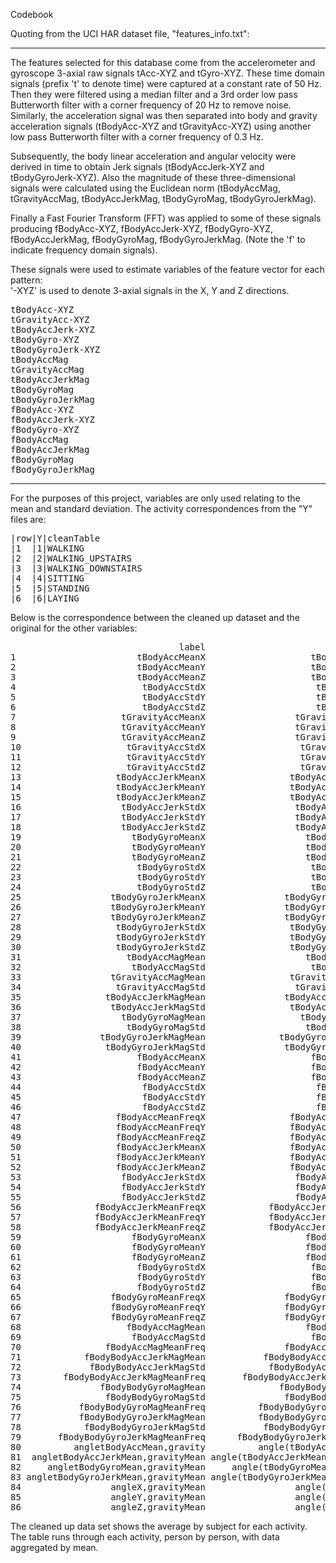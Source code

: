 Codebook

Quoting from the UCI HAR dataset file, "features_info.txt":

* * *
The features selected for this database come from the accelerometer and gyroscope 3-axial raw signals tAcc-XYZ and tGyro-XYZ. These time domain signals (prefix 't' to denote time) were captured at a constant rate of 50 Hz. Then they were filtered using a median filter and a 3rd order low pass Butterworth filter with a corner frequency of 20 Hz to remove noise. Similarly, the acceleration signal was then separated into body and gravity acceleration signals (tBodyAcc-XYZ and tGravityAcc-XYZ) using another low pass Butterworth filter with a corner frequency of 0.3 Hz. 

Subsequently, the body linear acceleration and angular velocity were derived in time to obtain Jerk signals (tBodyAccJerk-XYZ and tBodyGyroJerk-XYZ). Also the magnitude of these three-dimensional signals were calculated using the Euclidean norm (tBodyAccMag, tGravityAccMag, tBodyAccJerkMag, tBodyGyroMag, tBodyGyroJerkMag). 

Finally a Fast Fourier Transform (FFT) was applied to some of these signals producing fBodyAcc-XYZ, fBodyAccJerk-XYZ, fBodyGyro-XYZ, fBodyAccJerkMag, fBodyGyroMag, fBodyGyroJerkMag. (Note the 'f' to indicate frequency domain signals). 

These signals were used to estimate variables of the feature vector for each pattern:  
'-XYZ' is used to denote 3-axial signals in the X, Y and Z directions.
<pre>
tBodyAcc-XYZ
tGravityAcc-XYZ
tBodyAccJerk-XYZ
tBodyGyro-XYZ
tBodyGyroJerk-XYZ
tBodyAccMag
tGravityAccMag
tBodyAccJerkMag
tBodyGyroMag
tBodyGyroJerkMag
fBodyAcc-XYZ
fBodyAccJerk-XYZ
fBodyGyro-XYZ
fBodyAccMag
fBodyAccJerkMag
fBodyGyroMag
fBodyGyroJerkMag
</pre>
* * *

For the purposes of this project, variables are only used relating to the mean and standard deviation.
The activity correspondences from the "Y" files are:
<pre>
|row|Y|cleanTable
|1  |1|WALKING
|2  |2|WALKING_UPSTAIRS
|3  |3|WALKING_DOWNSTAIRS
|4  |4|SITTING
|5  |5|STANDING
|6  |6|LAYING
</pre>
Below is the correspondence between the cleaned up dataset and the original for the other variables:
<pre>
                                label                             labelOld
1                       tBodyAccMeanX                    tBodyAcc-mean()-X
2                       tBodyAccMeanY                    tBodyAcc-mean()-Y
3                       tBodyAccMeanZ                    tBodyAcc-mean()-Z
4                        tBodyAccStdX                     tBodyAcc-std()-X
5                        tBodyAccStdY                     tBodyAcc-std()-Y
6                        tBodyAccStdZ                     tBodyAcc-std()-Z
7                    tGravityAccMeanX                 tGravityAcc-mean()-X
8                    tGravityAccMeanY                 tGravityAcc-mean()-Y
9                    tGravityAccMeanZ                 tGravityAcc-mean()-Z
10                    tGravityAccStdX                  tGravityAcc-std()-X
11                    tGravityAccStdY                  tGravityAcc-std()-Y
12                    tGravityAccStdZ                  tGravityAcc-std()-Z
13                  tBodyAccJerkMeanX                tBodyAccJerk-mean()-X
14                  tBodyAccJerkMeanY                tBodyAccJerk-mean()-Y
15                  tBodyAccJerkMeanZ                tBodyAccJerk-mean()-Z
16                   tBodyAccJerkStdX                 tBodyAccJerk-std()-X
17                   tBodyAccJerkStdY                 tBodyAccJerk-std()-Y
18                   tBodyAccJerkStdZ                 tBodyAccJerk-std()-Z
19                     tBodyGyroMeanX                   tBodyGyro-mean()-X
20                     tBodyGyroMeanY                   tBodyGyro-mean()-Y
21                     tBodyGyroMeanZ                   tBodyGyro-mean()-Z
22                      tBodyGyroStdX                    tBodyGyro-std()-X
23                      tBodyGyroStdY                    tBodyGyro-std()-Y
24                      tBodyGyroStdZ                    tBodyGyro-std()-Z
25                 tBodyGyroJerkMeanX               tBodyGyroJerk-mean()-X
26                 tBodyGyroJerkMeanY               tBodyGyroJerk-mean()-Y
27                 tBodyGyroJerkMeanZ               tBodyGyroJerk-mean()-Z
28                  tBodyGyroJerkStdX                tBodyGyroJerk-std()-X
29                  tBodyGyroJerkStdY                tBodyGyroJerk-std()-Y
30                  tBodyGyroJerkStdZ                tBodyGyroJerk-std()-Z
31                    tBodyAccMagMean                   tBodyAccMag-mean()
32                     tBodyAccMagStd                    tBodyAccMag-std()
33                 tGravityAccMagMean                tGravityAccMag-mean()
34                  tGravityAccMagStd                 tGravityAccMag-std()
35                tBodyAccJerkMagMean               tBodyAccJerkMag-mean()
36                 tBodyAccJerkMagStd                tBodyAccJerkMag-std()
37                   tBodyGyroMagMean                  tBodyGyroMag-mean()
38                    tBodyGyroMagStd                   tBodyGyroMag-std()
39               tBodyGyroJerkMagMean              tBodyGyroJerkMag-mean()
40                tBodyGyroJerkMagStd               tBodyGyroJerkMag-std()
41                      fBodyAccMeanX                    fBodyAcc-mean()-X
42                      fBodyAccMeanY                    fBodyAcc-mean()-Y
43                      fBodyAccMeanZ                    fBodyAcc-mean()-Z
44                       fBodyAccStdX                     fBodyAcc-std()-X
45                       fBodyAccStdY                     fBodyAcc-std()-Y
46                       fBodyAccStdZ                     fBodyAcc-std()-Z
47                  fBodyAccMeanFreqX                fBodyAcc-meanFreq()-X
48                  fBodyAccMeanFreqY                fBodyAcc-meanFreq()-Y
49                  fBodyAccMeanFreqZ                fBodyAcc-meanFreq()-Z
50                  fBodyAccJerkMeanX                fBodyAccJerk-mean()-X
51                  fBodyAccJerkMeanY                fBodyAccJerk-mean()-Y
52                  fBodyAccJerkMeanZ                fBodyAccJerk-mean()-Z
53                   fBodyAccJerkStdX                 fBodyAccJerk-std()-X
54                   fBodyAccJerkStdY                 fBodyAccJerk-std()-Y
55                   fBodyAccJerkStdZ                 fBodyAccJerk-std()-Z
56              fBodyAccJerkMeanFreqX            fBodyAccJerk-meanFreq()-X
57              fBodyAccJerkMeanFreqY            fBodyAccJerk-meanFreq()-Y
58              fBodyAccJerkMeanFreqZ            fBodyAccJerk-meanFreq()-Z
59                     fBodyGyroMeanX                   fBodyGyro-mean()-X
60                     fBodyGyroMeanY                   fBodyGyro-mean()-Y
61                     fBodyGyroMeanZ                   fBodyGyro-mean()-Z
62                      fBodyGyroStdX                    fBodyGyro-std()-X
63                      fBodyGyroStdY                    fBodyGyro-std()-Y
64                      fBodyGyroStdZ                    fBodyGyro-std()-Z
65                 fBodyGyroMeanFreqX               fBodyGyro-meanFreq()-X
66                 fBodyGyroMeanFreqY               fBodyGyro-meanFreq()-Y
67                 fBodyGyroMeanFreqZ               fBodyGyro-meanFreq()-Z
68                    fBodyAccMagMean                   fBodyAccMag-mean()
69                     fBodyAccMagStd                    fBodyAccMag-std()
70                fBodyAccMagMeanFreq               fBodyAccMag-meanFreq()
71            fBodyBodyAccJerkMagMean           fBodyBodyAccJerkMag-mean()
72             fBodyBodyAccJerkMagStd            fBodyBodyAccJerkMag-std()
73        fBodyBodyAccJerkMagMeanFreq       fBodyBodyAccJerkMag-meanFreq()
74               fBodyBodyGyroMagMean              fBodyBodyGyroMag-mean()
75                fBodyBodyGyroMagStd               fBodyBodyGyroMag-std()
76           fBodyBodyGyroMagMeanFreq          fBodyBodyGyroMag-meanFreq()
77           fBodyBodyGyroJerkMagMean          fBodyBodyGyroJerkMag-mean()
78            fBodyBodyGyroJerkMagStd           fBodyBodyGyroJerkMag-std()
79       fBodyBodyGyroJerkMagMeanFreq      fBodyBodyGyroJerkMag-meanFreq()
80          angletBodyAccMean,gravity          angle(tBodyAccMean,gravity)
81  angletBodyAccJerkMean,gravityMean angle(tBodyAccJerkMean),gravityMean)
82     angletBodyGyroMean,gravityMean     angle(tBodyGyroMean,gravityMean)
83 angletBodyGyroJerkMean,gravityMean angle(tBodyGyroJerkMean,gravityMean)
84                 angleX,gravityMean                 angle(X,gravityMean)
85                 angleY,gravityMean                 angle(Y,gravityMean)
86                 angleZ,gravityMean                 angle(Z,gravityMean)
</pre>

The cleaned up data set shows the average by subject for each activity. The table runs through each activity, person by person, with data aggregated by mean.
